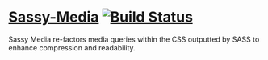 [Sassy-Media](https://github.com/complexcompulsions/Sassy-Media) [![Build Status](https://secure.travis-ci.org/complexcompulsions/Sassy-Media.png)](http://travis-ci.org/complexcompulsions/Sassy-Media)
===========

Sassy Media re-factors media queries within the CSS outputted by SASS to enhance compression and readability.
